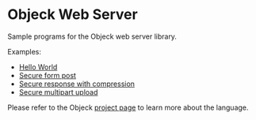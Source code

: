 # Objeck Web Server

Sample programs for the Objeck web server library.

Examples:
* [Hello World](examples/hello_http.obs)
* [Secure form post](examples/form_post_https.obs)
* [Secure response with compression](examples/compress_response_https.obs)
* [Secure multipart upload](examples/multi_mime_http.obs)

Please refer to the Objeck [project page](https://github.com/objeck/objeck-lang/) to learn more about the language.
